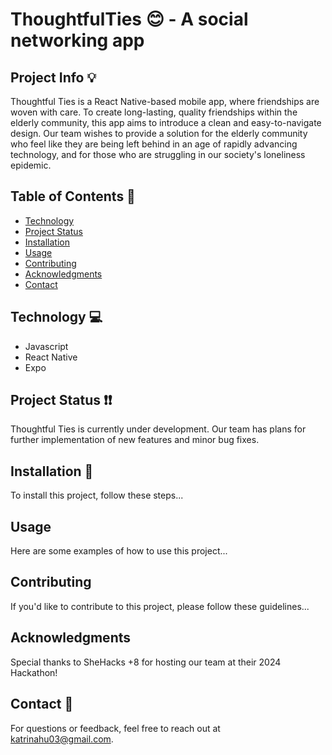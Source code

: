 # ThoughtfulTies 😊 - A social networking app
## Project Info 💡
Thoughtful Ties is a React Native-based mobile app, where friendships are woven with care. To create long-lasting, quality friendships within the elderly community, this app aims to introduce a clean and easy-to-navigate design. Our team wishes to provide a solution for the elderly community who feel like they are being left behind in an age of rapidly advancing technology, and for those who are struggling in our society's loneliness epidemic.
## Table of Contents 📝
- [Technology](#technology)
- [Project Status](#project-status)
- [Installation](#installation)
- [Usage](#usage)
- [Contributing](#contributing)
- [Acknowledgments](#acknowledgments)
- [Contact](#contact)
## Technology <a name="technology"></a> 💻
- Javascript
- React Native
- Expo
## Project Status <a name="project-status"></a> ❗❗
Thoughtful Ties is currently under development. Our team has plans for further implementation of new features and minor bug fixes.
## Installation <a name="installation"></a> 📩
To install this project, follow these steps...
## Usage <a name="usage"></a>
Here are some examples of how to use this project...
## Contributing <a name="contributing"></a>
If you'd like to contribute to this project, please follow these guidelines...
## Acknowledgments <a name="acknowledgments"></a>
Special thanks to SheHacks +8 for hosting our team at their 2024 Hackathon!
## Contact <a name="contact"></a> 🤙
For questions or feedback, feel free to reach out at [katrinahu03@gmail.com](mailto:katrinahu03@gmail.com).
